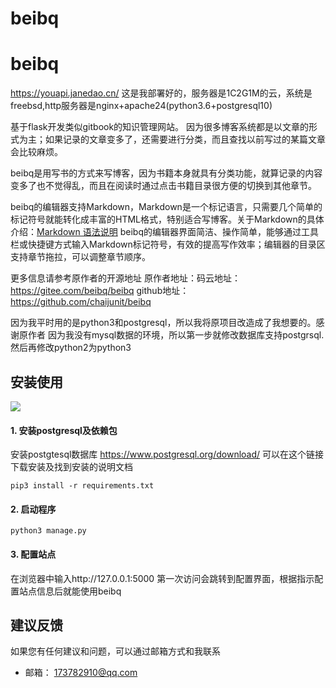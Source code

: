 # beibq
# beibq
https://youapi.janedao.cn/  这是我部署好的，服务器是1C2G1M的云，系统是freebsd,http服务器是nginx+apache24(python3.6+postgresql10)

基于flask开发类似gitbook的知识管理网站。
因为很多博客系统都是以文章的形式为主；如果记录的文章变多了，还需要进行分类，而且查找以前写过的某篇文章会比较麻烦。

beibq是用写书的方式来写博客，因为书籍本身就具有分类功能，就算记录的内容变多了也不觉得乱，而且在阅读时通过点击书籍目录很方便的切换到其他章节。

beibq的编辑器支持Markdown，Markdown是一个标记语言，只需要几个简单的标记符号就能转化成丰富的HTML格式，特别适合写博客。关于Markdown的具体介绍：[Markdown 语法说明](https://www.appinn.com/markdown/)
beibq的编辑器界面简洁、操作简单，能够通过工具栏或快捷键方式输入Markdown标记符号，有效的提高写作效率；编辑器的目录区支持章节拖拉，可以调整章节顺序。

更多信息请参考原作者的开源地址
原作者地址：码云地址：https://gitee.com/beibq/beibq 
            github地址：https://github.com/chaijunit/beibq


因为我平时用的是python3和postgresql，所以我将原项目改造成了我想要的。感谢原作者
因为我没有mysql数据的环境，所以第一步就修改数据库支持postgrsql.然后再修改python2为python3

## 安装使用
![](https://github.com/mn3711698/beibq/blob/master/doc/image/start.png)
#### 1. 安装postgresql及依赖包
安装postgtesql数据库  https://www.postgresql.org/download/   可以在这个链接下载安装及找到安装的说明文档
```
pip3 install -r requirements.txt
```

#### 2. 启动程序
```
python3 manage.py
```

#### 3. 配置站点
在浏览器中输入http://127.0.0.1:5000
第一次访问会跳转到配置界面，根据指示配置站点信息后就能使用beibq



## 建议反馈
如果您有任何建议和问题，可以通过邮箱方式和我联系

- 邮箱： 173782910@qq.com





